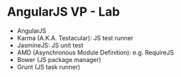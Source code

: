 AngularJS VP - Lab
==================

- AngularJS
- Karma (A.K.A. Testacular): JS test runner
- JasmineJS: JS unit test
- AMD (Asynchronous Module Definition): e.g. RequireJS
- Bower (JS package manager)
- Grunt (JS task runner)

